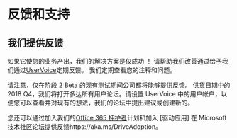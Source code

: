 # <a name="feedback-and-support"></a>反馈和支持

## <a name="provide-us-feedback"></a>我们提供反馈

如果它使您的业务产出，我们的解决方案是仅成功 ！ 请帮助我们改善通过给予我们通过[UserVoice](https://microsoftteams.uservoice.com/forums/913429-learning-solutions)定期反馈。 我们定期查看您的注释和问题。

请注意，仅在阶段 2 Beta 的现有测试期间公司都将能够提供反馈。 供货日期中的 2018 Q4，我们将打开多达所有用户论坛。请设置 UserVoice 中的用户帐户，以便您可以查看并对现有的想法，我们的论坛中提出建议或创建新的。  

您还可以通过加入我们的[Office 365 拥护者](https://aka.ms/O365Champions)计划和加入 [驱动应用] 在 Microsoft 技术社区论坛提供反馈https://aka.ms/DriveAdoption。 


